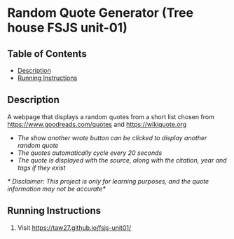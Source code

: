 # Random Quote Generator (Tree house FSJS unit-01)

## Table of Contents

* [Description](#description)
* [Running Instructions](#running-instructions)

## Description

A webpage that displays a random quotes from a short list chosen from https://www.goodreads.com/quotes and https://wikiquote.org 

 + _The show another wrote button can be clicked to display another random quote_
 + _The quotes automatically cycle every 20 seconds_
 + _The quote is displayed with the source, along with the citation, year and tags if they exist_
 
 _* Disclaimer: This project is only for learning purposes, and the quote information may not be accurate*_ 

## Running Instructions

1. Visit <https://taw27.github.io/fsjs-unit01/>

